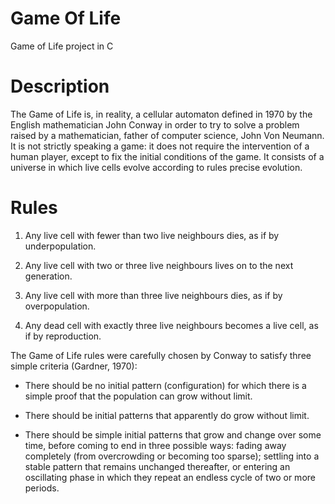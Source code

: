 Game Of Life
============

Game of Life project in C

Description
===========

The Game of Life is, in reality, a cellular automaton defined in 1970 by
the English mathematician John Conway in order to try to solve a problem
raised by a mathematician, father of computer science, John Von Neumann.
It is not strictly speaking a game: it does not require the intervention
of a human player, except to fix the initial conditions of the game. It
consists of a universe in which live cells evolve according to rules
precise evolution.

Rules
=====

1.  Any live cell with fewer than two live neighbours dies, as if by
    underpopulation.

2.  Any live cell with two or three live neighbours lives on to the next
    generation.

3.  Any live cell with more than three live neighbours dies, as if by
    overpopulation.

4.  Any dead cell with exactly three live neighbours becomes a live
    cell, as if by reproduction.

The Game of Life rules were carefully chosen by Conway to satisfy three
simple criteria (Gardner, 1970):

-   There should be no initial pattern (configuration) for which there
    is a simple proof that the population can grow without limit.

-   There should be initial patterns that apparently do grow without
    limit.

-   There should be simple initial patterns that grow and change over
    some time, before coming to end in three possible ways: fading away
    completely (from overcrowding or becoming too sparse); settling into
    a stable pattern that remains unchanged thereafter, or entering an
    oscillating phase in which they repeat an endless cycle of two or
    more periods.
